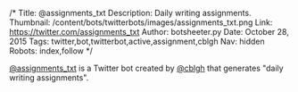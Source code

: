 /*
Title: @assignments_txt
Description: Daily writing assignments.
Thumbnail: /content/bots/twitterbots/images/assignments_txt.png
Link: https://twitter.com/assignments_txt
Author: botsheeter.py
Date: October 28, 2015
Tags: twitter,bot,twitterbot,active,assignment,cblgh
Nav: hidden
Robots: index,follow
*/

[@assignments_txt](https://twitter.com/assignments_txt) is a Twitter bot created by [@cblgh](https://twitter.com/cblgh) that generates "daily writing assignments".

